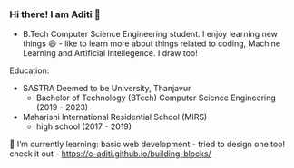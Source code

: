 ### Hi there! I am Aditi 👋
- B.Tech Computer Science Engineering student. I enjoy learning new things 😄 - like to learn more about things related to coding, Machine Learning and Artificial Intellegence. I draw too! 


Education:
- SASTRA Deemed to be University, Thanjavur
   - Bachelor of Technology (BTech) Computer Science Engineering (2019 - 2023)
- Maharishi International Residential School (MIRS)
   - high school (2017 - 2019)



🌱 I’m currently learning: basic web development - tried to design one too! check it out - https://e-aditi.github.io/building-blocks/




<!--
**e-aditi/E-Aditi** is a ✨ _special_ ✨ repository because its `README.md` (this file) appears on your GitHub profile.

Here are some ideas to get you started:

- 🔭 I’m currently working on ...
- 🌱 I’m currently learning ...
- 👯 I’m looking to collaborate on ...
- 🤔 I’m looking for help with ...
- 💬 Ask me about ...
- 📫 How to reach me: ...
- 😄 Pronouns: ...
- ⚡ Fun fact: ...
-->
